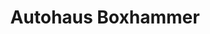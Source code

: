 ---
title: "Autohaus Boxhammer"
url: /bad-aibling/autohaus-boxhammer-aiblinger-strasse/
shop: Autohaus
---